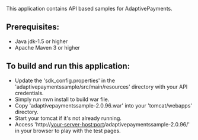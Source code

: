 This application contains API based samples for AdaptivePayments. 

Prerequisites:
---------------
*	Java jdk-1.5 or higher
*	Apache Maven 3 or higher

To build and run this application:
----------------------------------

*   Update the 'sdk_config.properties' in the 'adaptivepaymentssample/src/main/resources' directory with your API credentials.
*	Simply run mvn install to build war file.
*	Copy 'adaptivepaymentssample-2.0.96.war' into your 'tomcat/webapps' directory.
*	Start your tomcat if it's not already running.
*	Access 'http://<your-server-host:port>/adaptivepaymentssample-2.0.96/' in your browser to play with the test pages.
